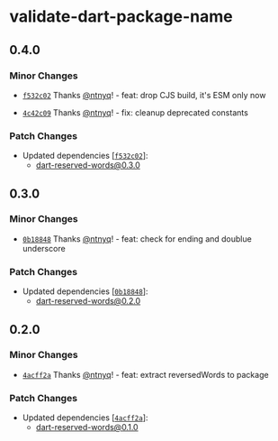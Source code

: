 # validate-dart-package-name

## 0.4.0

### Minor Changes

- [`f532c02`](https://github.com/ntnyq/dart-packages/commit/f532c02a84e156556e474d053c03bb874bdaf649) Thanks [@ntnyq](https://github.com/ntnyq)! - feat: drop CJS build, it's ESM only now

- [`4c42c09`](https://github.com/ntnyq/dart-packages/commit/4c42c094746ecb48252fe37a4b40e2664018c0a4) Thanks [@ntnyq](https://github.com/ntnyq)! - fix: cleanup deprecated constants

### Patch Changes

- Updated dependencies [[`f532c02`](https://github.com/ntnyq/dart-packages/commit/f532c02a84e156556e474d053c03bb874bdaf649)]:
  - dart-reserved-words@0.3.0

## 0.3.0

### Minor Changes

- [`0b18848`](https://github.com/ntnyq/dart-packages/commit/0b1884824cc95bcb4efe178f31e903d688780307) Thanks [@ntnyq](https://github.com/ntnyq)! - feat: check for ending and doublue underscore

### Patch Changes

- Updated dependencies [[`0b18848`](https://github.com/ntnyq/dart-packages/commit/0b1884824cc95bcb4efe178f31e903d688780307)]:
  - dart-reserved-words@0.2.0

## 0.2.0

### Minor Changes

- [`4acff2a`](https://github.com/ntnyq/dart-packages/commit/4acff2a240aac935231c32767d24d6a1185095ba) Thanks [@ntnyq](https://github.com/ntnyq)! - feat: extract reversedWords to package

### Patch Changes

- Updated dependencies [[`4acff2a`](https://github.com/ntnyq/dart-packages/commit/4acff2a240aac935231c32767d24d6a1185095ba)]:
  - dart-reserved-words@0.1.0
